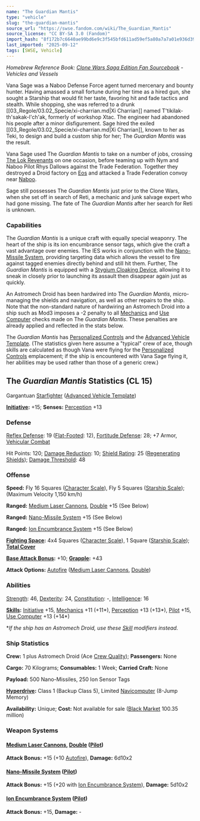 ```yaml
---
name: "The Guardian Mantis"
type: "vehicle"
slug: "the-guardian-mantis"
source_url: "https://swse.fandom.com/wiki/The_Guardian_Mantis"
source_license: "CC BY-SA 3.0 (Fandom)"
import_hash: "8f172b7c6640ae99bd6e9c3f545bfd611ad59ef5a80a7a7a01e936d39383032b"
last_imported: "2025-09-12"
tags: [SWSE, Vehicle]
---
```

*Homebrew Reference Book: [Clone Wars Saga Edition Fan Sourcebook](https://swse.fandom.com/wiki/Clone_Wars_Saga_Edition_Fan_Sourcebook) - Vehicles and Vessels*

Vana Sage was a Naboo Defense Force agent turned mercenary and bounty hunter. Having amassed a small fortune during her time as a hired gun, she sought a Starship that would fit her taste, favoring hit and fade tactics and stealth. While shopping, she was referred to a drunk [[03_Regole/03.02_Specie/xi-charrian.md|Xi Charrian]] named T'tikilak-th'sakak-l'ch'ak, formerly of workshop Xtac. The engineer had abandoned his people after a minor disfigurement. Sage hired the exiled [[03_Regole/03.02_Specie/xi-charrian.md|Xi Charrian]], known to her as Teki, to design and build a custom ship for her; The *Guardian Mantis* was the result.

Vana Sage used The *Guardian Mantis* to take on a number of jobs, crossing [The Lok Revenants](https://swse.fandom.com/wiki/The_Lok_Revenants) on one occasion, before teaming up with Nym and Naboo Pilot Rhys Dallows against the Trade Federation. Together they destroyed a Droid factory on [Eos](https://swse.fandom.com/wiki/Eos) and attacked a Trade Federation convoy near [Naboo](https://swse.fandom.com/wiki/Naboo).

Sage still possesses The *Guardian Mantis* just prior to the Clone Wars, when she set off in search of Reti, a mechanic and junk salvage expert who had gone missing. The fate of The *Guardian Mantis* after her search for Reti is unknown.
### Capabilities
The *Guardian Mantis* is a unique craft with equally special weaponry. The heart of the ship is its ion encumbrance sensor tags, which give the craft a vast advantage over enemies. The IES works in conjunction with the [Nano-Missile System](https://swse.fandom.com/wiki/Nano-Missile_System), providing targeting data which allows the vessel to fire against tagged enemies directly behind and still hit them. Further, The *Guardian Mantis* is equipped with a [Stygium Cloaking Device](https://swse.fandom.com/wiki/Stygium_Cloaking_Device), allowing it to sneak in closely prior to launching its assault then disappear again just as quickly.

An Astromech Droid has been hardwired into The *Guardian Mantis*, micro-managing the shields and navigation, as well as other repairs to the ship. Note that the non-standard nature of hardwiring an Astromech Droid into a ship such as Mod3 imposes a -2 penalty to all [Mechanics](https://swse.fandom.com/wiki/Mechanics) and [Use Computer](https://swse.fandom.com/wiki/Use_Computer) checks made on The *Guardian Mantis*. These penalties are already applied and reflected in the stats below.

The *Guardian Mantis* has [Personalized Controls](https://swse.fandom.com/wiki/Personalized_Controls) and the [Advanced Vehicle Template](https://swse.fandom.com/wiki/Advanced_Vehicle_Template). (The statistics given here assume a "typical" crew of ace, though skills are calculated as though Vana were flying for the [Personalized Controls](https://swse.fandom.com/wiki/Personalized_Controls) emplacement; if the ship is encountered with Vana Sage flying it, her abilities may be used rather than those of a generic crew.)

## The *Guardian Mantis* Statistics (CL 15)
Gargantuan [Starfighter](https://swse.fandom.com/wiki/Starfighter) ([Advanced Vehicle Template](https://swse.fandom.com/wiki/Advanced_Vehicle_Template))

**[Initiative](https://swse.fandom.com/wiki/Initiative):** +15; **Senses:** [Perception](https://swse.fandom.com/wiki/Perception) +13
### Defense
[Reflex Defense](https://swse.fandom.com/wiki/Reflex_Defense_(Vehicles)): 19 ([Flat-Footed](https://swse.fandom.com/wiki/Flat-Footed): 12), [Fortitude Defense](https://swse.fandom.com/wiki/Fortitude_Defense_(Vehicles)): 28; +7 Armor, [Vehicular Combat](https://swse.fandom.com/wiki/Vehicular_Combat)

Hit Points: 120; [Damage Reduction](https://swse.fandom.com/wiki/Damage_Reduction): 10; [Shield Rating](https://swse.fandom.com/wiki/Shield_Rating): 25 ([Regenerating Shields](https://swse.fandom.com/wiki/Regenerating_Shields)); [Damage Threshold](https://swse.fandom.com/wiki/Damage_Threshold_(Vehicles)): 48
### Offense
**Speed:** Fly 16 Squares ([Character Scale](https://swse.fandom.com/wiki/Character_Scale)), Fly 5 Squares ([Starship Scale](https://swse.fandom.com/wiki/Starship_Scale)); (Maximum Velocity 1,150 km/h)

**Ranged:** [Medium Laser Cannons](https://swse.fandom.com/wiki/Medium_Laser_Cannons), [Double](https://swse.fandom.com/wiki/Double) +15 (See Below)

**Ranged:** [Nano-Missile System](https://swse.fandom.com/wiki/Nano-Missile_System) +15 (See Below)

**Ranged:** [Ion Encumbrance System](https://swse.fandom.com/wiki/Ion_Encumbrance_System) +15 (See Below)

**[Fighting Space](https://swse.fandom.com/wiki/Fighting_Space):** 4x4 Squares ([Character Scale](https://swse.fandom.com/wiki/Character_Scale)), 1 Square ([Starship Scale](https://swse.fandom.com/wiki/Starship_Scale)); **[Total Cover](https://swse.fandom.com/wiki/Total_Cover)**

**[Base Attack Bonus](https://swse.fandom.com/wiki/Base_Attack_Bonus):** +10; **[Grapple](https://swse.fandom.com/wiki/Grapple):** +43

**Attack Options:** [Autofire](https://swse.fandom.com/wiki/Autofire_(Vehicle_Combat)) ([Medium Laser Cannons](https://swse.fandom.com/wiki/Medium_Laser_Cannons), [Double](https://swse.fandom.com/wiki/Double))
### Abilities
[Strength](https://swse.fandom.com/wiki/Strength): 46, [Dexterity](https://swse.fandom.com/wiki/Dexterity): 24, [Constitution](https://swse.fandom.com/wiki/Constitution): -, [Intelligence](https://swse.fandom.com/wiki/Intelligence): 16

**[Skills](https://swse.fandom.com/wiki/Skills):** [Initiative](https://swse.fandom.com/wiki/Initiative) +15, [Mechanics](https://swse.fandom.com/wiki/Mechanics) +11 (+11*), [Perception](https://swse.fandom.com/wiki/Perception) +13 (+13*), [Pilot](https://swse.fandom.com/wiki/Pilot) +15, [Use Computer](https://swse.fandom.com/wiki/Use_Computer) +13 (+14*)

**If the ship has an Astromech Droid, use these [Skill](https://swse.fandom.com/wiki/Skill) modifiers instead.*

### Ship Statistics
**Crew:** 1 plus Astromech Droid (Ace [Crew Quality](https://swse.fandom.com/wiki/Crew_Quality)); **Passengers:** None

**Cargo:** 70 Kilograms; **Consumables:** 1 Week; **Carried Craft:** None

**Payload:** 500 Nano-Missiles, 250 Ion Sensor Tags

**[Hyperdrive](https://swse.fandom.com/wiki/Hyperdrive):** Class 1 (Backup Class 5), Limited [Navicomputer](https://swse.fandom.com/wiki/Navicomputer) (8-Jump Memory)

**Availability:** Unique; **Cost:** Not available for sale ([Black Market](https://swse.fandom.com/wiki/Black_Market) 100.35 million)

### Weapon Systems
#### **[Medium Laser Cannons](https://swse.fandom.com/wiki/Medium_Laser_Cannons), [Double](https://swse.fandom.com/wiki/Double) ([Pilot](https://swse.fandom.com/wiki/Pilot_(Vehicle_Combat)))**
**Attack Bonus:** +15 (+10 [Autofire](https://swse.fandom.com/wiki/Autofire_(Vehicle_Combat))), **Damage:** 6d10x2
#### **[Nano-Missile System](https://swse.fandom.com/wiki/Nano-Missile_System) ([Pilot](https://swse.fandom.com/wiki/Pilot_(Vehicle_Combat)))**
**Attack Bonus:** +15 (+20 with [Ion Encumbrance System](https://swse.fandom.com/wiki/Ion_Encumbrance_System)), **Damage:** 5d10x2
#### **[Ion Encumbrance System](https://swse.fandom.com/wiki/Ion_Encumbrance_System) ([Pilot](https://swse.fandom.com/wiki/Pilot_(Vehicle_Combat)))**
**Attack Bonus:** +15, **Damage:** -